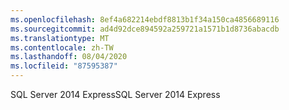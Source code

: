 ```yaml
---
ms.openlocfilehash: 8ef4a682214ebdf8813b1f34a150ca4856689116
ms.sourcegitcommit: ad4d92dce894592a259721a1571b1d8736abacdb
ms.translationtype: MT
ms.contentlocale: zh-TW
ms.lasthandoff: 08/04/2020
ms.locfileid: "87595387"
---
```

<span data-ttu-id="27b57-101">SQL Server 2014 Express</span><span class="sxs-lookup"><span data-stu-id="27b57-101">SQL Server 2014 Express</span></span>
